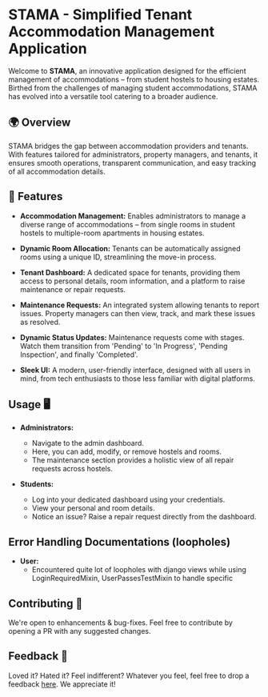 # STAMA - Simplified Tenant Accommodation Management Application

Welcome to **STAMA**, an innovative application designed for the efficient management of accommodations – from student hostels to housing estates. Birthed from the challenges of managing student accommodations, STAMA has evolved into a versatile tool catering to a broader audience.

## 🌍 Overview

STAMA bridges the gap between accommodation providers and tenants. With features tailored for administrators, property managers, and tenants, it ensures smooth operations, transparent communication, and easy tracking of all accommodation details.

## 🚀 Features

- **Accommodation Management:** Enables administrators to manage a diverse range of accommodations – from single rooms in student hostels to multiple-room apartments in housing estates.

- **Dynamic Room Allocation:** Tenants can be automatically assigned rooms using a unique ID, streamlining the move-in process.

- **Tenant Dashboard:** A dedicated space for tenants, providing them access to personal details, room information, and a platform to raise maintenance or repair requests.

- **Maintenance Requests:** An integrated system allowing tenants to report issues. Property managers can then view, track, and mark these issues as resolved.

- **Dynamic Status Updates:** Maintenance requests come with stages. Watch them transition from 'Pending' to 'In Progress', 'Pending Inspection', and finally 'Completed'.

- **Sleek UI:** A modern, user-friendly interface, designed with all users in mind, from tech enthusiasts to those less familiar with digital platforms.

## Usage 🖥

- **Administrators:**

  - Navigate to the admin dashboard.
  - Here, you can add, modify, or remove hostels and rooms.
  - The maintenance section provides a holistic view of all repair requests across hostels.

- **Students:**
  - Log into your dedicated dashboard using your credentials.
  - View your personal and room details.
  - Notice an issue? Raise a repair request directly from the dashboard.

## Error Handling Documentations (loopholes)

- **User:**
  - Encountered quite lot of loopholes with django views while using LoginRequiredMixin, UserPassesTestMixin to handle specific

## Contributing 🤝

We're open to enhancements & bug-fixes. Feel free to contribute by opening a PR with any suggested changes.

## Feedback 📮

Loved it? Hated it? Feel indifferent? Whatever you feel, feel free to drop a feedback [here](mailto:makindeyinkax@gmail.com). We appreciate it!
